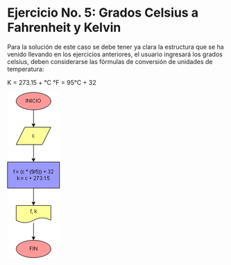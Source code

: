 # Ejercicio No. 5: Grados Celsius a Fahrenheit y Kelvin

Para la solución de este caso se debe tener ya clara la estructura que se ha venido llevando en los ejercicios anteriores, el usuario ingresará los grados celsius, deben considerarse las fórmulas de conversión de unidades de temperatura:

K = 273.15 + °C
°F = 95°C + 32

![Diagrama](diagrama.png "diagrama de flujo")